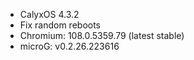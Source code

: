 * CalyxOS 4.3.2
* Fix random reboots
* Chromium: 108.0.5359.79 (latest stable)
* microG: v0.2.26.223616
